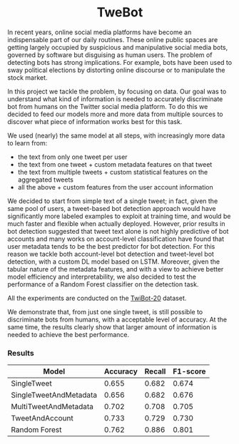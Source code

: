 <h1 align="center">TweBot </h1>

In recent years, online social media platforms have become an indispensable part of our daily routines. These online public spaces are getting largely occupied
by suspicious and manipulative social media bots, governed by software but disguising as human users. 
The problem of detecting bots has strong implications. For example, bots have been used to sway political elections by distorting online discourse or to manipulate the stock market. 

In this project we tackle the problem, by focusing on data. Our goal was to understand what kind of information is needed to accurately discriminate bot from humans on the Twitter social media platform. To do this we decided to feed our models more and more data from multiple sources to discover what piece of information works best for this task.

We used (nearly) the same model at all steps, with increasingly more data to learn from: 
- the text from only one tweet per user 
- the text from one tweet + custom metadata features on that tweet 
- the text from multiple tweets + custom statistical features on the aggregated tweets
- all the above + custom features from the user account information 

We decided to start from simple text of a single tweet; in fact, given the same pool of users, a tweet-based bot detection approach would have significantly more labeled examples to exploit at training time, and would be much faster and flexible when actually deployed. However, prior results in bot detection suggested that tweet text alone is not highly predictive of bot accounts and many works on account-level classification have found that user metadata tends to be the best predictor for bot detection. For this reason we tackle both account-level bot detection and tweet-level bot detection, with a custom DL model based on LSTM. Moreover, given the tabular nature of the metadata features, and with a view to achieve better model efficiency and interpretability, we also decided to test the performance of a Random Forest classifier on the detection task.

All the experiments are conducted on the [TwiBot-20](https://arxiv.org/abs/2106.13088) dataset. 

We demonstrate that, from just one single tweet, is still possible to discriminate bots from humans, with a acceptable level of accuracy. At the same time, the results clearly show that larger amount of information is needed to achieve the best performance. 

### **Results**

| Model | Accuracy | Recall | F1-score |
| --- | --- | --- | --- |
| SingleTweet | 0.655 | 0.682 | 0.674 |
| SingleTweetAndMetadata | 0.656 | 0.682 | 0.676 |
| MultiTweetAndMetadata | 0.702 | 0.708 | 0.705 |
| TweetAndAccount | 0.733 | 0.729 | 0.730 |
| Random Forest | 0.762 | 0.886 | 0.801 |
